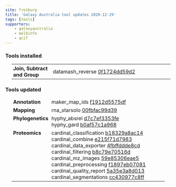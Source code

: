 ```yaml
---
site: freiburg
title: 'Galaxy Australia tool updates 2020-12-29'
tags: [tools]
supporters:
    - galaxyaustralia
    - melbinfo
    - qcif
---
```



<style>
  table {
    width: 100%;
    margin: 10px 20px;
  }
  table th {
    display: none;
  }
  td {
    padding: 3px 5px;
  }
  tr td:nth-child(1) {
    vertical-align: top;
    width: 25%;
  }
</style>

### Tools installed

| Section | Tool |
|---------|-----|
| **Join, Subtract and Group** | datamash_reverse [0f1724dd59d2](https://toolshed.g2.bx.psu.edu/view/iuc/datamash_reverse/0f1724dd59d2) |

### Tools updated

| Section | Tool |
|---------|-----|
| **Annotation** | maker_map_ids [f1912d5575df](https://toolshed.g2.bx.psu.edu/view/iuc/maker_map_ids/f1912d5575df) |
| **Mapping** | rna_starsolo [00fbfac99d39](https://toolshed.g2.bx.psu.edu/view/iuc/rna_starsolo/00fbfac99d39) |
| **Phylogenetics** | hyphy_absrel [d7c7ef3353fe](https://toolshed.g2.bx.psu.edu/view/iuc/hyphy_absrel/d7c7ef3353fe)<br/>hyphy_gard [b0af57c1a968](https://toolshed.g2.bx.psu.edu/view/iuc/hyphy_gard/b0af57c1a968) |
| **Proteomics** | cardinal_classification [b18329a8ac14](https://toolshed.g2.bx.psu.edu/view/galaxyp/cardinal_classification/b18329a8ac14)<br/>cardinal_combine [e215f71d7983](https://toolshed.g2.bx.psu.edu/view/galaxyp/cardinal_combine/e215f71d7983)<br/>cardinal_data_exporter [4fbffddde8cd](https://toolshed.g2.bx.psu.edu/view/galaxyp/cardinal_data_exporter/4fbffddde8cd)<br/>cardinal_filtering [b8c79e70516d](https://toolshed.g2.bx.psu.edu/view/galaxyp/cardinal_filtering/b8c79e70516d)<br/>cardinal_mz_images [59e85306eae5](https://toolshed.g2.bx.psu.edu/view/galaxyp/cardinal_mz_images/59e85306eae5)<br/>cardinal_preprocessing [f1897eb07081](https://toolshed.g2.bx.psu.edu/view/galaxyp/cardinal_preprocessing/f1897eb07081)<br/>cardinal_quality_report [5a35e3a8d013](https://toolshed.g2.bx.psu.edu/view/galaxyp/cardinal_quality_report/5a35e3a8d013)<br/>cardinal_segmentations [cc430977c8ff](https://toolshed.g2.bx.psu.edu/view/galaxyp/cardinal_segmentations/cc430977c8ff) |
